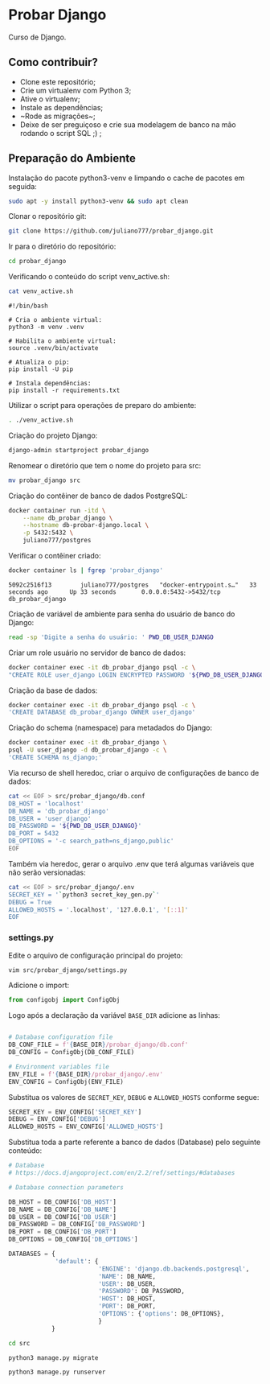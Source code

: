 # Probar Django

Curso de Django.

## Como contribuir?

* Clone este repositório;
* Crie um virtualenv com Python 3;
* Ative o virtualenv;
* Instale as dependências;
* ~Rode as migrações~;
* Deixe de ser preguiçoso e crie sua modelagem de banco na mão rodando o script SQL ;) ;


## Preparação do Ambiente

Instalação do pacote python3-venv e limpando o cache de pacotes em seguida:

```bash
sudo apt -y install python3-venv && sudo apt clean
```

Clonar o repositório git:

```bash
git clone https://github.com/juliano777/probar_django.git
```

Ir para o diretório do repositório:

```bash
cd probar_django
```

Verificando o conteúdo do script venv_active.sh:

```bash
cat venv_active.sh
```

    #!/bin/bash

    # Cria o ambiente virtual:
    python3 -m venv .venv

    # Habilita o ambiente virtual:
    source .venv/bin/activate

    # Atualiza o pip:
    pip install -U pip

    # Instala dependências:
    pip install -r requirements.txt

Utilizar o script para operações de preparo do ambiente:

```bash
. ./venv_active.sh
```

Criação do projeto Django:

```bash
django-admin startproject probar_django
```

Renomear o diretório que tem o nome do projeto para src:

```bash
mv probar_django src
```

Criação do contêiner de banco de dados PostgreSQL:

```bash
docker container run -itd \
    --name db_probar_django \
    --hostname db-probar-django.local \
    -p 5432:5432 \
    juliano777/postgres
```

Verificar o contêiner criado:

```bash
docker container ls | fgrep 'probar_django'
```

    5092c2516f13        juliano777/postgres   "docker-entrypoint.s…"   33 seconds ago      Up 33 seconds       0.0.0.0:5432->5432/tcp   db_probar_django


Criação de variável de ambiente para senha do usuário de banco do Django:

```bash
read -sp 'Digite a senha do usuário: ' PWD_DB_USER_DJANGO
```

Criar um role usuário no servidor de banco de dados:

```bash
docker container exec -it db_probar_django psql -c \
"CREATE ROLE user_django LOGIN ENCRYPTED PASSWORD '${PWD_DB_USER_DJANGO}'"
```

Criação da base de dados:

```bash
docker container exec -it db_probar_django psql -c \
'CREATE DATABASE db_probar_django OWNER user_django'
```


Criação do schema (namespace) para metadados do Django:

```bash
docker container exec -it db_probar_django \
psql -U user_django -d db_probar_django -c \
'CREATE SCHEMA ns_django;'
```


Via recurso de shell heredoc, criar o arquivo de configurações de banco de dados:

```bash
cat << EOF > src/probar_django/db.conf
DB_HOST = 'localhost'
DB_NAME = 'db_probar_django'
DB_USER = 'user_django'
DB_PASSWORD = '${PWD_DB_USER_DJANGO}'
DB_PORT = 5432
DB_OPTIONS = '-c search_path=ns_django,public'
EOF
```



Também via heredoc, gerar o arquivo .env que terá algumas variáveis que não
serão versionadas:

```bash
cat << EOF > src/probar_django/.env
SECRET_KEY = '`python3 secret_key_gen.py`'
DEBUG = True
ALLOWED_HOSTS = '.localhost', '127.0.0.1', '[::1]'
EOF
```



### settings.py

Edite o arquivo de configuração principal do projeto:

```bash
vim src/probar_django/settings.py
```

Adicione o import:
```python
from configobj import ConfigObj
```

Logo após a declaração da variável `BASE_DIR` adicione as linhas: 

```python

# Database configuration file
DB_CONF_FILE = f'{BASE_DIR}/probar_django/db.conf'
DB_CONFIG = ConfigObj(DB_CONF_FILE)

# Environment variables file
ENV_FILE = f'{BASE_DIR}/probar_django/.env'
ENV_CONFIG = ConfigObj(ENV_FILE)
```

Substitua os valores de `SECRET_KEY`, `DEBUG` e `ALLOWED_HOSTS` conforme segue:

```python
SECRET_KEY = ENV_CONFIG['SECRET_KEY']
DEBUG = ENV_CONFIG['DEBUG']
ALLOWED_HOSTS = ENV_CONFIG['ALLOWED_HOSTS']
```


Substitua toda a parte referente a banco de dados (Database) pelo seguinte
conteúdo:

```python
# Database
# https://docs.djangoproject.com/en/2.2/ref/settings/#databases

# Database connection parameters

DB_HOST = DB_CONFIG['DB_HOST']
DB_NAME = DB_CONFIG['DB_NAME']
DB_USER = DB_CONFIG['DB_USER']
DB_PASSWORD = DB_CONFIG['DB_PASSWORD']
DB_PORT = DB_CONFIG['DB_PORT']
DB_OPTIONS = DB_CONFIG['DB_OPTIONS']

DATABASES = {
             'default': {
                         'ENGINE': 'django.db.backends.postgresql',
                         'NAME': DB_NAME,
                         'USER': DB_USER,
                         'PASSWORD': DB_PASSWORD,
                         'HOST': DB_HOST,
                         'PORT': DB_PORT,
                         'OPTIONS': {'options': DB_OPTIONS},
                         }
            }
```

```bash
cd src
```

```bash
python3 manage.py migrate
```


```bash
python3 manage.py runserver
```
